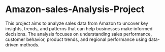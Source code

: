 # Amazon-sales-Analysis-Project
This project aims to analyze sales data from Amazon to uncover key insights, trends, and patterns that can help businesses make informed decisions. The analysis focuses on understanding sales performance, customer behavior, product trends, and regional performance using data-driven methods.
